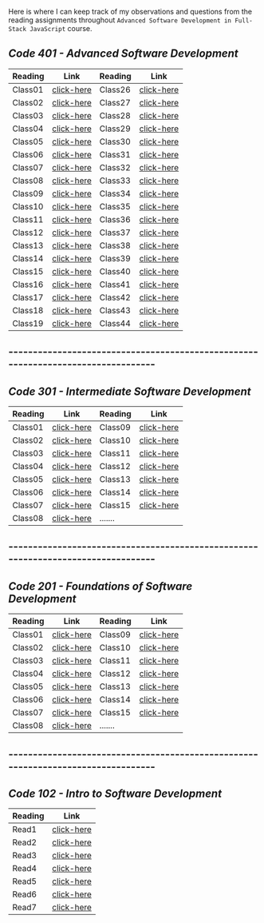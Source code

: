 
Here is where I can keep track of my observations and questions from the reading assignments throughout ```Advanced Software Development in Full-Stack JavaScript``` course.


## *Code 401 - Advanced Software Development*

Reading | Link | Reading | Link
------- | --------- | -------- | ----------
 Class01 | [click-here](https://qaisw96.github.io/reading-notes/401-class01) | Class26 | [click-here](https://qaisw96.github.io/reading-notes/401-class26)
 Class02 | [click-here](https://qaisw96.github.io/reading-notes/401-class02) | Class27 | [click-here](https://qaisw96.github.io/reading-notes/401-class27)
 Class03 | [click-here](https://qaisw96.github.io/reading-notes/401-class03) | Class28 | [click-here](https://qaisw96.github.io/reading-notes/401-class28)
 Class04 | [click-here](https://qaisw96.github.io/reading-notes/401-class04) | Class29 | [click-here](https://qaisw96.github.io/reading-notes/401-class29)
 Class05 | [click-here](https://qaisw96.github.io/reading-notes/401-class05) | Class30 | [click-here](https://qaisw96.github.io/reading-notes/401-class30)
 Class06 | [click-here](https://qaisw96.github.io/reading-notes/401-class06) | Class31 | [click-here](https://qaisw96.github.io/reading-notes/401-class31)
 Class07 | [click-here](https://qaisw96.github.io/reading-notes/401-class07) | Class32 | [click-here](https://qaisw96.github.io/reading-notes/401-class32)
 Class08 | [click-here](https://qaisw96.github.io/reading-notes/401-class08) | Class33 | [click-here](https://qaisw96.github.io/reading-notes/401-class33)
 Class09 | [click-here](https://qaisw96.github.io/reading-notes/401-class09) | Class34 | [click-here](https://qaisw96.github.io/reading-notes/401-class34)
 Class10 | [click-here](https://qaisw96.github.io/reading-notes/401-class10) | Class35 | [click-here](https://qaisw96.github.io/reading-notes/401-class35)
 Class11 | [click-here](https://qaisw96.github.io/reading-notes/401-class11) | Class36 | [click-here](https://qaisw96.github.io/reading-notes/401-class36)
 Class12 | [click-here](https://qaisw96.github.io/reading-notes/401-class12) | Class37 | [click-here](https://qaisw96.github.io/reading-notes/401-class37)
 Class13 | [click-here](https://qaisw96.github.io/reading-notes/401-class13) | Class38 | [click-here](https://qaisw96.github.io/reading-notes/401-class38)
 Class14 | [click-here](https://qaisw96.github.io/reading-notes/401-class14) | Class39 | [click-here](https://qaisw96.github.io/reading-notes/401-class39)
 Class15 | [click-here](https://qaisw96.github.io/reading-notes/401-class15) | Class40 | [click-here]()
 Class16 | [click-here](https://qaisw96.github.io/reading-notes/401-class16) | Class41 | [click-here](https://qaisw96.github.io/reading-notes/401-class41)
 Class17 | [click-here](https://qaisw96.github.io/reading-notes/401-class17) | Class42 | [click-here](https://qaisw96.github.io/reading-notes/401-class42)
 Class18 | [click-here](https://qaisw96.github.io/reading-notes/401-class18) | Class43 | [click-here]()
 Class19 | [click-here](https://qaisw96.github.io/reading-notes/401-class19) | Class44 | [click-here]()

## ---------------------------------------------------------------------------------


## *Code 301 - Intermediate Software Development*

Reading | Link | Reading | Link
------- | --------- | -------- | ----------
 Class01 | [click-here](https://qaisw96.github.io/reading-notes/day-01) | Class09 | [click-here](https://qaisw96.github.io/reading-notes/day-09)
 Class02 | [click-here](https://qaisw96.github.io/reading-notes/day-02) | Class10 | [click-here](https://qaisw96.github.io/reading-notes/day-10)
 Class03 | [click-here](https://qaisw96.github.io/reading-notes/day-03) | Class11 | [click-here](https://qaisw96.github.io/reading-notes/day-11)
 Class04 | [click-here](https://qaisw96.github.io/reading-notes/day-04) | Class12 | [click-here](https://qaisw96.github.io/reading-notes/day-12)
 Class05 | [click-here](https://qaisw96.github.io/reading-notes/day-05) | Class13 | [click-here](https://qaisw96.github.io/reading-notes/day-13)
 Class06 | [click-here](https://qaisw96.github.io/reading-notes/day-06) | Class14 | [click-here](https://qaisw96.github.io/reading-notes/day-14)
 Class07 | [click-here](https://qaisw96.github.io/reading-notes/day-07) | Class15 | [click-here](https://qaisw96.github.io/reading-notes/day-15)
 Class08 | [click-here](https://qaisw96.github.io/reading-notes/day-08) | .......


## ---------------------------------------------------------------------------------



## *Code 201 - Foundations of Software Development* 

Reading | Link | Reading | Link
------- | --------- | -------- | ----------
 Class01 | [click-here](https://qaisw96.github.io/reading-notes/class-01) | Class09 | [click-here](https://qaisw96.github.io/reading-notes/class-09)
 Class02 | [click-here](https://qaisw96.github.io/reading-notes/class-02) | Class10 | [click-here](https://qaisw96.github.io/reading-notes/class-10)
 Class03 | [click-here](https://qaisw96.github.io/reading-notes/class-03) | Class11 | [click-here](https://qaisw96.github.io/reading-notes/class-11)
 Class04 | [click-here](https://qaisw96.github.io/reading-notes/class-04) | Class12 | [click-here](https://qaisw96.github.io/reading-notes/class-12)
 Class05 | [click-here](https://qaisw96.github.io/reading-notes/class-05) | Class13 | [click-here](https://qaisw96.github.io/reading-notes/class-13)
 Class06 | [click-here](https://qaisw96.github.io/reading-notes/class-06) | Class14 | [click-here](https://qaisw96.github.io/reading-notes/class-14)
 Class07 | [click-here](https://qaisw96.github.io/reading-notes/class-07) | Class15 | [click-here](https://qaisw96.github.io/reading-notes/class-15)
 Class08 | [click-here](https://qaisw96.github.io/reading-notes/class-08) | .......





## ---------------------------------------------------------------------------------



## *Code 102 - Intro to Software Development* 

Reading | Link 
------- | ---------
Read1 | [click-here](https://qaisw96.github.io/reading-notes/read1) 
Read2 | [click-here](https://qaisw96.github.io/reading-notes/read2) 
Read3 | [click-here](https://qaisw96.github.io/reading-notes/read3) 
Read4 | [click-here](https://qaisw96.github.io/reading-notes/read4) 
Read5 | [click-here](https://qaisw96.github.io/reading-notes/read5) 
Read6 | [click-here](https://qaisw96.github.io/reading-notes/read6) 
Read7 | [click-here](https://qaisw96.github.io/reading-notes/read7) 

